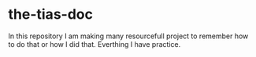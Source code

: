 # the-tias-doc
In this repository I am making many resourcefull project to remember how to do that or how I did that. Everthing I have practice.

